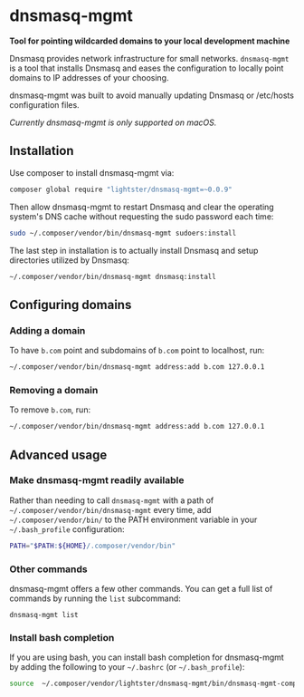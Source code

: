 # dnsmasq-mgmt

**Tool for pointing wildcarded domains to your local development machine**

Dnsmasq provides network infrastructure for small networks.  `dnsmasq-mgmt` is a tool that installs Dnsmasq and eases the configuration to locally point domains to IP addresses of your choosing.

dnsmasq-mgmt was built to avoid manually updating Dnsmasq or /etc/hosts configuration files.

*Currently dnsmasq-mgmt is only supported on macOS.*

## Installation

Use composer to install dnsmasq-mgmt via:
```bash
composer global require "lightster/dnsmasq-mgmt=~0.0.9"
```

Then allow dnsmasq-mgmt to restart Dnsmasq and clear the operating system's DNS cache without requesting the sudo password each time:
```bash
sudo ~/.composer/vendor/bin/dnsmasq-mgmt sudoers:install
```

The last step in installation is to actually install Dnsmasq and setup directories utilized by Dnsmasq:
```bash
~/.composer/vendor/bin/dnsmasq-mgmt dnsmasq:install
```

## Configuring domains

### Adding a domain

To have `b.com` point and subdomains of `b.com` point to localhost, run:
```bash
~/.composer/vendor/bin/dnsmasq-mgmt address:add b.com 127.0.0.1
```

### Removing a domain

To remove `b.com`, run:

```bash
~/.composer/vendor/bin/dnsmasq-mgmt address:add b.com 127.0.0.1
```

## Advanced usage

### Make dnsmasq-mgmt readily available

Rather than needing to call `dnsmasq-mgmt` with a path of `~/.composer/vendor/bin/dnsmasq-mgmt` every time, add `~/.composer/vendor/bin/` to the PATH environment variable in your `~/.bash_profile` configuration:
```bash
PATH="$PATH:${HOME}/.composer/vendor/bin"
```

### Other commands

dnsmasq-mgmt offers a few other commands.  You can get a full list of commands by running the `list` subcommand:
```
dnsmasq-mgmt list
```

### Install bash completion

If you are using bash, you can install bash completion for dnsmasq-mgmt by adding the following to your `~/.bashrc` (or `~/.bash_profile`):
```bash
source  ~/.composer/vendor/lightster/dnsmasq-mgmt/bin/dnsmasq-mgmt-completion.bash
```

